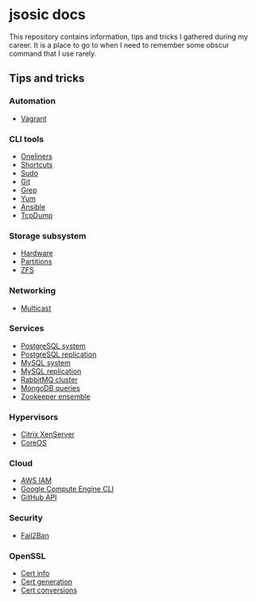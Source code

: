 # jsosic docs

This repository contains information, tips and tricks I gathered during my
career. It is a place to go to when I need to remember some obscur command
that I use rarely.

## Tips and tricks

### Automation
* [Vagrant](automatoin/vagrant.md)

### CLI tools
* [Oneliners](cli/oneliners.md)
* [Shortcuts](cli/shortcuts.md)
* [Sudo](cli/sudo.md)
* [Git](cli/git.md)
* [Grep](cli/grep.md)
* [Yum](cli/yum.md)
* [Ansible](cli/ansible.md)
* [TcpDump](cli/tcpdump.md)

### Storage subsystem
* [Hardware](storage/hardware.md)
* [Partitions](storage/partitions.md)
* [ZFS](storage/zfs.md)

### Networking
* [Multicast](networking/multicast.md)

### Services
* [PostgreSQL system](services/PostgreSQL/system.md)
* [PostgreSQL replication](services/PostgreSQL/replication.md)
* [MySQL system](services/MySQL/system.md)
* [MySQL replication](services/MySQL/replication.md)
* [RabbitMQ cluster](services/RabbitMQ/cluster.md)
* [MongoDB queries](services/MongoDB/queries.md)
* [Zookeeper ensemble](services/zookeeper/ensemble.md)

### Hypervisors
* [Citrix XenServer](hypervisors/xenserver.md)
* [CoreOS](hypervisors/coreos.md)

### Cloud
* [AWS IAM](cloud/aws/iam.md)
* [Google Compute Engine CLI](cloud/gce/cli.md)
* [GitHub API](cloud/github/api.md)

### Security
* [Fail2Ban](security/fail2ban.md)

### OpenSSL
* [Cert info](openssl/info.md)
* [Cert generation](openssl/generate.md)
* [Cert conversions](openssl/conv.md)

